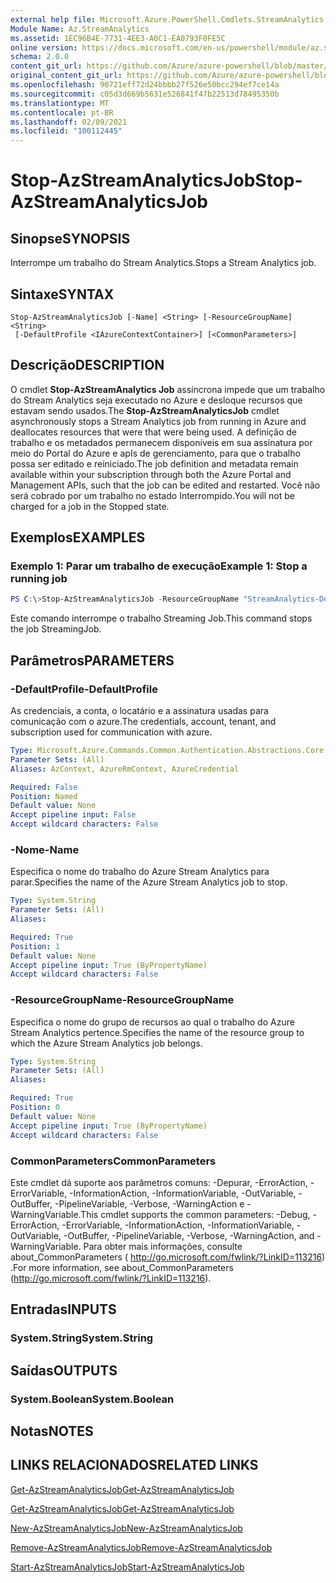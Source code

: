 ```yaml
---
external help file: Microsoft.Azure.PowerShell.Cmdlets.StreamAnalytics.dll-Help.xml
Module Name: Az.StreamAnalytics
ms.assetid: 1EC96B4E-7731-4EE3-A0C1-EA0793F0FE5C
online version: https://docs.microsoft.com/en-us/powershell/module/az.streamanalytics/stop-azstreamanalyticsjob
schema: 2.0.0
content_git_url: https://github.com/Azure/azure-powershell/blob/master/src/StreamAnalytics/StreamAnalytics/help/Stop-AzStreamAnalyticsJob.md
original_content_git_url: https://github.com/Azure/azure-powershell/blob/master/src/StreamAnalytics/StreamAnalytics/help/Stop-AzStreamAnalyticsJob.md
ms.openlocfilehash: 90721eff72d24bbbb27f526e50bcc294ef7ce14a
ms.sourcegitcommit: c05d3d669b5631e526841f47b22513d78495350b
ms.translationtype: MT
ms.contentlocale: pt-BR
ms.lasthandoff: 02/09/2021
ms.locfileid: "100112445"
---
```

# <span data-ttu-id="b515e-101">Stop-AzStreamAnalyticsJob</span><span class="sxs-lookup"><span data-stu-id="b515e-101">Stop-AzStreamAnalyticsJob</span></span>

## <span data-ttu-id="b515e-102">Sinopse</span><span class="sxs-lookup"><span data-stu-id="b515e-102">SYNOPSIS</span></span>
<span data-ttu-id="b515e-103">Interrompe um trabalho do Stream Analytics.</span><span class="sxs-lookup"><span data-stu-id="b515e-103">Stops a Stream Analytics job.</span></span>

## <span data-ttu-id="b515e-104">Sintaxe</span><span class="sxs-lookup"><span data-stu-id="b515e-104">SYNTAX</span></span>

```
Stop-AzStreamAnalyticsJob [-Name] <String> [-ResourceGroupName] <String>
 [-DefaultProfile <IAzureContextContainer>] [<CommonParameters>]
```

## <span data-ttu-id="b515e-105">Descrição</span><span class="sxs-lookup"><span data-stu-id="b515e-105">DESCRIPTION</span></span>
<span data-ttu-id="b515e-106">O cmdlet **Stop-AzStreamAnalytics Job** assíncrona impede que um trabalho do Stream Analytics seja executado no Azure e desloque recursos que estavam sendo usados.</span><span class="sxs-lookup"><span data-stu-id="b515e-106">The **Stop-AzStreamAnalyticsJob** cmdlet asynchronously stops a Stream Analytics job from running in Azure and deallocates resources that were that were being used.</span></span>
<span data-ttu-id="b515e-107">A definição de trabalho e os metadados permanecem disponíveis em sua assinatura por meio do Portal do Azure e apIs de gerenciamento, para que o trabalho possa ser editado e reiniciado.</span><span class="sxs-lookup"><span data-stu-id="b515e-107">The job definition and metadata remain available within your subscription through both the Azure Portal and Management APIs, such that the job can be edited and restarted.</span></span>
<span data-ttu-id="b515e-108">Você não será cobrado por um trabalho no estado Interrompido.</span><span class="sxs-lookup"><span data-stu-id="b515e-108">You will not be charged for a job in the Stopped state.</span></span>

## <span data-ttu-id="b515e-109">Exemplos</span><span class="sxs-lookup"><span data-stu-id="b515e-109">EXAMPLES</span></span>

### <span data-ttu-id="b515e-110">Exemplo 1: Parar um trabalho de execução</span><span class="sxs-lookup"><span data-stu-id="b515e-110">Example 1: Stop a running job</span></span>
```powershell
PS C:\>Stop-AzStreamAnalyticsJob -ResourceGroupName "StreamAnalytics-Default-West-US" -Name "StreamingJob"
```

<span data-ttu-id="b515e-111">Este comando interrompe o trabalho Streaming Job.</span><span class="sxs-lookup"><span data-stu-id="b515e-111">This command stops the job StreamingJob.</span></span>

## <span data-ttu-id="b515e-112">Parâmetros</span><span class="sxs-lookup"><span data-stu-id="b515e-112">PARAMETERS</span></span>

### <span data-ttu-id="b515e-113">-DefaultProfile</span><span class="sxs-lookup"><span data-stu-id="b515e-113">-DefaultProfile</span></span>
<span data-ttu-id="b515e-114">As credenciais, a conta, o locatário e a assinatura usadas para comunicação com o azure.</span><span class="sxs-lookup"><span data-stu-id="b515e-114">The credentials, account, tenant, and subscription used for communication with azure.</span></span>

```yaml
Type: Microsoft.Azure.Commands.Common.Authentication.Abstractions.Core.IAzureContextContainer
Parameter Sets: (All)
Aliases: AzContext, AzureRmContext, AzureCredential

Required: False
Position: Named
Default value: None
Accept pipeline input: False
Accept wildcard characters: False
```

### <span data-ttu-id="b515e-115">-Nome</span><span class="sxs-lookup"><span data-stu-id="b515e-115">-Name</span></span>
<span data-ttu-id="b515e-116">Especifica o nome do trabalho do Azure Stream Analytics para parar.</span><span class="sxs-lookup"><span data-stu-id="b515e-116">Specifies the name of the Azure Stream Analytics job to stop.</span></span>

```yaml
Type: System.String
Parameter Sets: (All)
Aliases:

Required: True
Position: 1
Default value: None
Accept pipeline input: True (ByPropertyName)
Accept wildcard characters: False
```

### <span data-ttu-id="b515e-117">-ResourceGroupName</span><span class="sxs-lookup"><span data-stu-id="b515e-117">-ResourceGroupName</span></span>
<span data-ttu-id="b515e-118">Especifica o nome do grupo de recursos ao qual o trabalho do Azure Stream Analytics pertence.</span><span class="sxs-lookup"><span data-stu-id="b515e-118">Specifies the name of the resource group to which the Azure Stream Analytics job belongs.</span></span>

```yaml
Type: System.String
Parameter Sets: (All)
Aliases:

Required: True
Position: 0
Default value: None
Accept pipeline input: True (ByPropertyName)
Accept wildcard characters: False
```

### <span data-ttu-id="b515e-119">CommonParameters</span><span class="sxs-lookup"><span data-stu-id="b515e-119">CommonParameters</span></span>
<span data-ttu-id="b515e-120">Este cmdlet dá suporte aos parâmetros comuns: -Depurar, -ErrorAction, -ErrorVariable, -InformationAction, -InformationVariable, -OutVariable, -OutBuffer, -PipelineVariable, -Verbose, -WarningAction e -WarningVariable.</span><span class="sxs-lookup"><span data-stu-id="b515e-120">This cmdlet supports the common parameters: -Debug, -ErrorAction, -ErrorVariable, -InformationAction, -InformationVariable, -OutVariable, -OutBuffer, -PipelineVariable, -Verbose, -WarningAction, and -WarningVariable.</span></span> <span data-ttu-id="b515e-121">Para obter mais informações, consulte about_CommonParameters ( http://go.microsoft.com/fwlink/?LinkID=113216) .</span><span class="sxs-lookup"><span data-stu-id="b515e-121">For more information, see about_CommonParameters (http://go.microsoft.com/fwlink/?LinkID=113216).</span></span>

## <span data-ttu-id="b515e-122">Entradas</span><span class="sxs-lookup"><span data-stu-id="b515e-122">INPUTS</span></span>

### <span data-ttu-id="b515e-123">System.String</span><span class="sxs-lookup"><span data-stu-id="b515e-123">System.String</span></span>

## <span data-ttu-id="b515e-124">Saídas</span><span class="sxs-lookup"><span data-stu-id="b515e-124">OUTPUTS</span></span>

### <span data-ttu-id="b515e-125">System.Boolean</span><span class="sxs-lookup"><span data-stu-id="b515e-125">System.Boolean</span></span>

## <span data-ttu-id="b515e-126">Notas</span><span class="sxs-lookup"><span data-stu-id="b515e-126">NOTES</span></span>

## <span data-ttu-id="b515e-127">LINKS RELACIONADOS</span><span class="sxs-lookup"><span data-stu-id="b515e-127">RELATED LINKS</span></span>

[<span data-ttu-id="b515e-128">Get-AzStreamAnalyticsJob</span><span class="sxs-lookup"><span data-stu-id="b515e-128">Get-AzStreamAnalyticsJob</span></span>](./Get-AzStreamAnalyticsJob.md)

[<span data-ttu-id="b515e-129">Get-AzStreamAnalyticsJob</span><span class="sxs-lookup"><span data-stu-id="b515e-129">Get-AzStreamAnalyticsJob</span></span>](./Get-AzStreamAnalyticsJob.md)

[<span data-ttu-id="b515e-130">New-AzStreamAnalyticsJob</span><span class="sxs-lookup"><span data-stu-id="b515e-130">New-AzStreamAnalyticsJob</span></span>](./New-AzStreamAnalyticsJob.md)

[<span data-ttu-id="b515e-131">Remove-AzStreamAnalyticsJob</span><span class="sxs-lookup"><span data-stu-id="b515e-131">Remove-AzStreamAnalyticsJob</span></span>](./Remove-AzStreamAnalyticsJob.md)

[<span data-ttu-id="b515e-132">Start-AzStreamAnalyticsJob</span><span class="sxs-lookup"><span data-stu-id="b515e-132">Start-AzStreamAnalyticsJob</span></span>](./Start-AzStreamAnalyticsJob.md)


